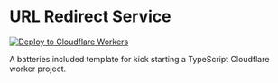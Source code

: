 # URL Redirect Service

[![Deploy to Cloudflare Workers](https://deploy.workers.cloudflare.com/button)](https://deploy.workers.cloudflare.com/?url=https://github.com/cloudflare/templates/tree/main/worker-typescript)

A batteries included template for kick starting a TypeScript Cloudflare worker project.
